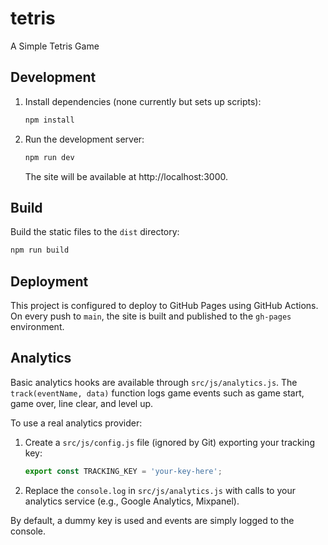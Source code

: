 # tetris

A Simple Tetris Game

## Development

1. Install dependencies (none currently but sets up scripts):
   ```bash
   npm install
   ```
2. Run the development server:
   ```bash
   npm run dev
   ```
   The site will be available at http://localhost:3000.

## Build

Build the static files to the `dist` directory:
```bash
npm run build
```

## Deployment

This project is configured to deploy to GitHub Pages using GitHub Actions. On every push to `main`, the site is built and published to the `gh-pages` environment.

## Analytics

Basic analytics hooks are available through `src/js/analytics.js`. The `track(eventName, data)` function logs game events such as game start, game over, line clear, and level up.

To use a real analytics provider:

1. Create a `src/js/config.js` file (ignored by Git) exporting your tracking key:

   ```js
   export const TRACKING_KEY = 'your-key-here';
   ```

2. Replace the `console.log` in `src/js/analytics.js` with calls to your analytics service (e.g., Google Analytics, Mixpanel).

By default, a dummy key is used and events are simply logged to the console.
